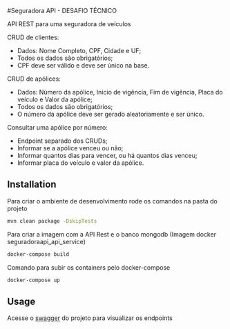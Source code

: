 #Seguradora API - DESAFIO TÉCNICO

API REST para uma seguradora de veículos

CRUD de clientes:
- Dados: Nome Completo, CPF, Cidade e UF;
- Todos os dados são obrigatórios;
- CPF deve ser válido e deve ser único na base.

CRUD de apólices:
- Dados: Número da apólice, Início de vigência, Fim de vigência, Placa do veículo e Valor da apólice;
- Todos os dados são obrigatórios;
- O número da apólice deve ser gerado aleatoriamente e ser único.

Consultar uma apólice por número:
- Endpoint separado dos CRUDs;
- Informar se a apólice venceu ou não;
- Informar quantos dias para vencer, ou há quantos dias venceu; 
- Informar placa do veículo e valor da apólice.

## Installation

Para criar o ambiente de desenvolvimento rode os comandos na pasta do projeto

```bash
mvn clean package -DskipTests
```

Para criar a imagem com a API Rest e o banco mongodb (Imagem docker seguradoraapi_api_service)

```bash
docker-compose build
```

Comando para subir os containers pelo docker-compose

```bash
docker-compose up
```

## Usage

Acesse o [swagger](http://localhost:8080/swagger-ui.html) do projeto para visualizar os endpoints




